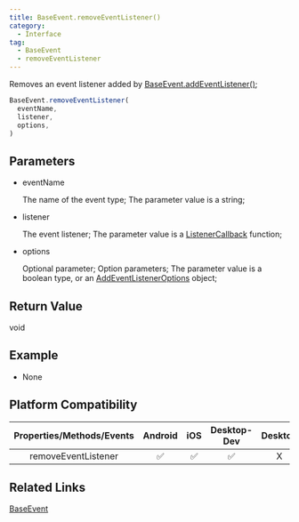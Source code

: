 ```yaml
---
title: BaseEvent.removeEventListener()
category:  
  - Interface
tag:
  - BaseEvent
  - removeEventListener
---
```


Removes an event listener added by [BaseEvent.addEventListener()](./add-event-listener.md);

```js
BaseEvent.removeEventListener(
  eventName,
  listener,
  options,  
)
```

## Parameters

  - eventName  

    The name of the event type;
    The parameter value is a string;

  - listener

    The event listener; 
    The parameter value is a [ListenerCallback]() function;

  - options

    Optional parameter;
    Option parameters;
    The parameter value is a boolean type, or an [AddEventListenerOptions]() object;

## Return Value

  void

## Example

  - None  

## Platform Compatibility

| Properties/Methods/Events | Android | iOS | Desktop-Dev | Desktop |
|:-----------------------:|:-------:|:---:|:----------:|:-------:|
| removeEventListener     | ✅       | ✅   | ✅         | X       |

## Related Links

[BaseEvent](./index.md)